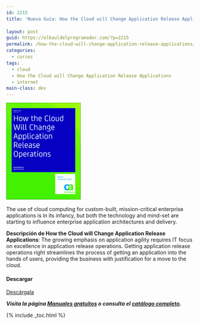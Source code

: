 ```yaml
---
id: 2215
title: 'Nueva Guía: How the Cloud will Change Application Release Applications'

layout: post
guid: https://elbauldelprogramador.com/?p=2215
permalink: /how-the-cloud-will-change-application-release-applications/
categories:
  - cursos
tags:
  - cloud
  - How the Cloud will Change Application Release Applications
  - internet
main-class: dev
---
```

[<img src="/assets/img/2014/01/How-the-Cloud-will-Change-Application-Release-Applications.png" alt="How the Cloud will Change Application Release Applications" width="200" height="259" class="alignleft size-full wp-image-2216" />][1]

The use of cloud computing for custom-built, mission-critical enterprise applications is in its infancy, but both the technology and mind-set are starting to influence enterprise application architectures and delivery.

**Descripción de How the Cloud will Change Application Release Applications**: The growing emphasis on application agility requires IT focus on excellence in application release operations. Getting application release operations right streamlines the process of getting an application into the hands of users, providing the business with justification for a move to the cloud.

#### Descargar

<div class="btn-success">
  <a href="http://elbauldelprogramador.tradepub.com/free/w_comb31" target="_blank" class="wi-button style-3">Descárgala<i class="icon-download icon-2x"></i></a>
</div>

***Visita la página [Manuales gratuitos][2] o consulta el [catálogo completo][3].*** 



 [1]: http://elbauldelprogramador.tradepub.com/free/w_comb31/prgm.cgi
 [2]: /manuales-gratuitos/
 [3]: http://elbauldelprogramador.tradepub.com/category/information-technology/1207/ "Catálogo completo de Guías gratuítas "

{% include _toc.html %}
